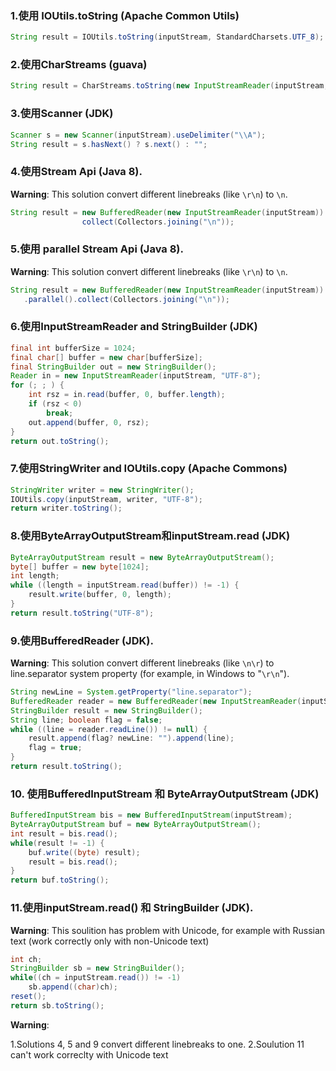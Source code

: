 ### 1.使用 **IOUtils.toString** (Apache Common Utils)

```java
String result = IOUtils.toString(inputStream, StandardCharsets.UTF_8);
```

### 2.使用**CharStreams** (guava)

```Java
String result = CharStreams.toString(new InputStreamReader(inputStream, Charsets.UTF_8));
```

### 3.使用**Scanner** (JDK)

```java
Scanner s = new Scanner(inputStream).useDelimiter("\\A");
String result = s.hasNext() ? s.next() : "";
```

### 4.使用**Stream Api** (Java 8).  
**Warning**: This solution convert different linebreaks (like ```\r\n```) to ```\n```.

```java
String result = new BufferedReader(new InputStreamReader(inputStream)).lines().
                collect(Collectors.joining("\n"));
```

### 5.使用 **parallel Stream Api** (Java 8). 

**Warning**: This solution convert different linebreaks (like ```\r\n```) to ```\n```.  

```java
String result = new BufferedReader(new InputStreamReader(inputStream)).lines()
   .parallel().collect(Collectors.joining("\n"));
```

### 6.使用**InputStreamReader and StringBuilder** (JDK)

```java
final int bufferSize = 1024;
final char[] buffer = new char[bufferSize];
final StringBuilder out = new StringBuilder();
Reader in = new InputStreamReader(inputStream, "UTF-8");
for (; ; ) {
    int rsz = in.read(buffer, 0, buffer.length);
    if (rsz < 0)
        break;
    out.append(buffer, 0, rsz);
}
return out.toString();
```

### 7.使用**StringWriter and IOUtils.copy** (Apache Commons)

```java
StringWriter writer = new StringWriter();
IOUtils.copy(inputStream, writer, "UTF-8");
return writer.toString();
```

### 8.使用**ByteArrayOutputStream**和**inputStream.read** (JDK)

```java
ByteArrayOutputStream result = new ByteArrayOutputStream();
byte[] buffer = new byte[1024];
int length;
while ((length = inputStream.read(buffer)) != -1) {
    result.write(buffer, 0, length);
}
return result.toString("UTF-8");
```

### 9.使用**BufferedReader** (JDK). 

**Warning**: This solution convert different linebreaks (like ```\n\r```) to line.separator system property (for example, in Windows to "```\r\n```").

```java
String newLine = System.getProperty("line.separator");
BufferedReader reader = new BufferedReader(new InputStreamReader(inputStream));
StringBuilder result = new StringBuilder();
String line; boolean flag = false;
while ((line = reader.readLine()) != null) {
    result.append(flag? newLine: "").append(line);
    flag = true;
}
return result.toString();
```

### 10. 使用**BufferedInputStream** 和 **ByteArrayOutputStream** (JDK)

```java
BufferedInputStream bis = new BufferedInputStream(inputStream);
ByteArrayOutputStream buf = new ByteArrayOutputStream();
int result = bis.read();
while(result != -1) {
    buf.write((byte) result);
    result = bis.read();
}
return buf.toString();
```

### 11.使用**inputStream.read()** 和 **StringBuilder** (JDK). 

**Warning**: This soulition has problem with Unicode, for example with Russian text (work correctly only with non-Unicode text)

```java
int ch;
StringBuilder sb = new StringBuilder();
while((ch = inputStream.read()) != -1)
    sb.append((char)ch);
reset();
return sb.toString();
```

**Warning**:

1.Solutions 4, 5 and 9 convert different linebreaks to one.
2.Soulution 11 can't work correclty with Unicode text
